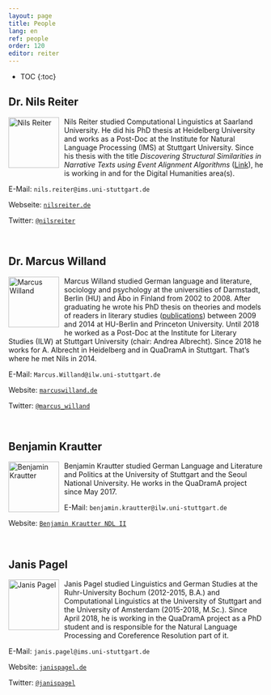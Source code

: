 ```yaml
---
layout: page
title: People
lang: en
ref: people
order: 120
editor: reiter
---
```


* TOC
{:toc}

## Dr. Nils Reiter

<div style="float:left;margin:0px 10px 10px 0px;padding:0;width:100px;height:100px;"><img src="{{ site.url }}/assets/about/nils.jpg" alt="Nils Reiter" width="100" height="100"/></div>

Nils Reiter studied Computational Linguistics at Saarland University. He did his PhD thesis at Heidelberg University and works as a Post-Doc at the Institute for Natural Language Processing (IMS) at Stuttgart University. Since his thesis with the title *Discovering Structural Similarities in Narrative Texts using Event Alignment Algorithms* ([Link](http://www.ub.uni-heidelberg.de/archiv/17042)), he is working in and for the Digital Humanities area(s).

E-Mail: `nils.reiter@ims.uni-stuttgart.de`

Webseite: [`nilsreiter.de`](http://nilsreiter.de)

Twitter: [`@nilsreiter`](http://twitter.com/nilsreiter)

<div style="clear:left">&nbsp;</div>

## Dr. Marcus Willand
<div style="float:left;margin:0px 10px 10px 0px;padding:0;width:100px;height:100px;"><img src="{{ site.url }}/assets/about/Marcus.jpg" alt="Marcus Willand" width="100" height="100"/></div>

Marcus Willand studied German language and literature, sociology and psychology at the universities of Darmstadt, Berlin (HU) and Åbo in Finland from 2002 to 2008. After graduating he wrote his PhD thesis on theories and models of readers in literary studies ([publications](https://sites.google.com/site/marcuswilland/publikationen)) between 2009 and 2014 at HU-Berlin and Princeton University. Until 2018 he worked as a Post-Doc at the Institute for Literary Studies (ILW) at Stuttgart University (chair: Andrea Albrecht). Since 2018 he works for A. Albrecht in Heidelberg and in QuaDramA in Stuttgart. That’s where he met Nils in 2014.

E-Mail: `Marcus.Willand@ilw.uni-stuttgart.de`

Website: [`marcuswilland.de`](http://www.marcuswilland.de)

Twitter: [`@marcus_willand`](https://twitter.com/Marcus_Willand)

<div style="clear:left">&nbsp;</div>

## Benjamin Krautter

<div style="float:left;margin:0px 10px 10px 0px;padding:0;width:100px;height:100px;"><img src="{{ site.url }}/assets/about/Benjamin.jpg" alt="Benjamin Krautter" width="100" height="100"/></div>Benjamin Krautter studied German Language and Literature and Politics at the University of Stuttgart and the Seoul National University. He works in the QuaDramA project since May 2017.

E-Mail: `benjamin.krautter@ilw.uni-stuttgart.de`

Website: [`Benjamin Krautter NDL II`](https://www.ilw.uni-stuttgart.de/institut/team/Krautter-00001/)

<div style="clear:left">&nbsp;</div>

## Janis Pagel

<div style="float:left;margin:0px 10px 10px 0px;padding:0;width:100px;height:100px;"><img src="{{ site.url }}/assets/about/janis.jpg" alt="Janis Pagel" width="100" height="100"/></div>

Janis Pagel studied Linguistics and German Studies at the Ruhr-University Bochum (2012-2015, B.A.) and Computational Linguistics at the University of Stuttgart and the University of Amsterdam (2015-2018, M.Sc.). Since April 2018, he is working in the QuaDramA project as a PhD student and is responsible for the Natural Language Processing and Coreference Resolution part of it.

E-Mail: `janis.pagel@ims.uni-stuttgart.de`

Website: [`janispagel.de`](https://janispagel.de)

Twitter: [`@janispagel`](https://twitter.com/janispagel)
